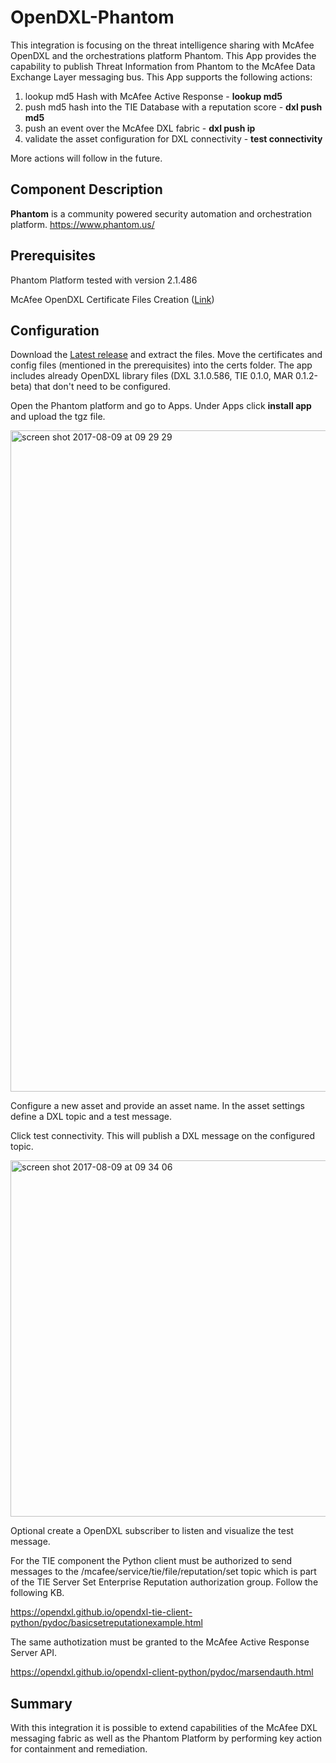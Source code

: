 # OpenDXL-Phantom

This integration is focusing on the threat intelligence sharing with McAfee OpenDXL and the orchestrations platform Phantom. This App provides the capability to publish Threat Information from Phantom to the McAfee Data Exchange Layer messaging bus.
This App supports the following actions:

1. lookup md5 Hash with McAfee Active Response - **lookup md5**
2. push md5 hash into the TIE Database with a reputation score - **dxl push md5**
3. push an event over the McAfee DXL fabric - **dxl push ip**
4. validate the asset configuration for DXL connectivity - **test connectivity**

More actions will follow in the future.

## Component Description

**Phantom** is a community powered security automation and orchestration platform. https://www.phantom.us/

## Prerequisites

Phantom Platform tested with version 2.1.486

McAfee OpenDXL Certificate Files Creation ([Link](https://opendxl.github.io/opendxl-client-python/pydoc/certcreation.html))

## Configuration

Download the [Latest release](https://github.com/mohl1/OpenDXL-Phantom/releases) and extract the files. Move the certificates and config files (mentioned in the prerequisites) into the certs folder.
The app includes already OpenDXL library files (DXL 3.1.0.586, TIE 0.1.0, MAR 0.1.2-beta) that don't need to be configured.

Open the Phantom platform and go to Apps. Under Apps click **install app** and upload the tgz file.

<img width="1058" alt="screen shot 2017-08-09 at 09 29 29" src="https://user-images.githubusercontent.com/25227268/29109981-58d21984-7ce5-11e7-8e93-98d8e6439420.png">

Configure a new asset and provide an asset name. In the asset settings define a DXL topic and a test message.

Click test connectivity. This will publish a DXL message on the configured topic.

<img width="570" alt="screen shot 2017-08-09 at 09 34 06" src="https://user-images.githubusercontent.com/25227268/29110149-f2cd6372-7ce5-11e7-9642-070c9515d431.png">

Optional create a OpenDXL subscriber to listen and visualize the test message.

For the TIE component the Python client must be authorized to send messages to the /mcafee/service/tie/file/reputation/set topic which is part of the TIE Server Set Enterprise Reputation authorization group.
Follow the following KB. 

https://opendxl.github.io/opendxl-tie-client-python/pydoc/basicsetreputationexample.html

The same authotization must be granted to the McAfee Active Response Server API. 

https://opendxl.github.io/opendxl-client-python/pydoc/marsendauth.html

## Summary

With this integration it is possible to extend capabilities of the McAfee DXL messaging fabric as well as the Phantom Platform by performing key action for containment and remediation. 
